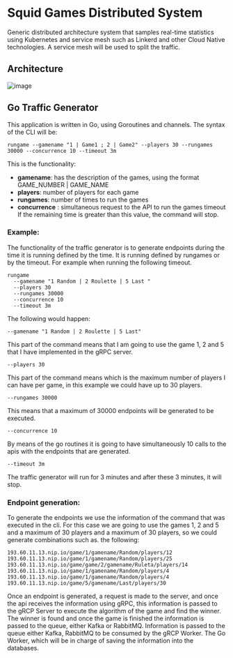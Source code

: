 # Squid Games Distributed System
Generic distributed architecture system that samples real-time statistics using Kubernetes and service mesh such as Linkerd and other Cloud Native technologies. A service mesh will be used to split the traffic. 

## Architecture
![image](https://user-images.githubusercontent.com/68957047/194927610-3bffa178-6df4-4a55-9814-ef67fb290b70.png)

## Go Traffic Generator
This application is written in Go, using Goroutines and channels. The syntax
of the CLI will be:
```
rungame --gamename "1 | Game1 ; 2 | Game2" --players 30 --rungames 30000 --concurrence 10 --timeout 3m
```
This is the functionality:
* __gamename__: has the description of the games, using the format GAME_NUMBER |
GAME_NAME
* __players__: number of players for each game
* __rungames__: number of times to run the games
* __concurrence__ : simultaneous request to the API to run the games
timeout If the remaining time is greater than this value, the command will stop.
### Example:
The functionality of the traffic generator is to generate endpoints during the time it is running defined by
the time. It is running defined by rungames or by the timeout. For example when running the following timeout.

```
rungame 
  --gamename "1 Random | 2 Roulette | 5 Last " 
  --players 30
  --rungames 30000 
  --concurrence 10 
  --timeout 3m 
```
The following would happen:
```
--gamename "1 Random | 2 Roulette | 5 Last" 
```
This part of the command means that I am going to use the game 1, 2 and 5 that I have implemented in the gRPC server.
```
--players 30
``` 
This part of the command means which is the maximum number of players I can have per game, in this example we could have up to 30 players. 
```
--rungames 30000
```
This means that a maximum of 30000 endpoints will be generated to be executed.
```
--concurrence 10

``` 
By means of the go routines it is going to have simultaneously 10 calls to the apis with the endpoints that are generated.
```
--timeout 3m
```
The traffic generator will run for 3 minutes and after these 3 minutes, it will stop.

### Endpoint generation:
To generate the endpoints we use the information of the command that was executed in the cli.
For this case we are going to use the games 1, 2 and 5 and a maximum of 30 players and a maximum of 30 players, so we could generate combinations such as.
the following:
```
193.60.11.13.nip.io/game/1/gamename/Random/players/12
193.60.11.13.nip.io/game/1/gamename/Random/players/25
193.60.11.13.nip.io/game/game/2/gamename/Ruleta/players/14
193.60.11.13.nip.io/game/1/gamename/Random/players/4 193.60.11.13.nip.io/game/1/gamename/Random/players/4
193.60.11.13.nip.io/game/5/gamename/Last/players/30
```
Once an endpoint is generated, a request is made to the server, and once the api receives the information using gRPC, this information is passed to the gRCP Server to execute the algorithm of the game and find the winner. The winner is found and once the game is finished the information is passed to the queue, either Kafka or RabbitMQ. Information is passed to the queue either Kafka, RabbitMQ to be consumed by the gRCP Worker. The Go Worker, which will be in charge of saving the information into the databases.
